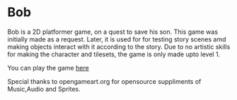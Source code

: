 # Bob

Bob is a 2D platformer game, on a quest to save his son.
This game was initially made as a request.
Later, it is used for for testing story scenes amd making objects interact with it according to the story.
Due to no artistic skills for making the character and tilesets, the game is only made upto level 1. 

You can play the game [here](https://drive.google.com/open?id=0B-1dcKLROAgSdThNR3RSZjFsajA)

Special thanks to opengameart.org for opensource suppliments of Music,Audio and Sprites.  





